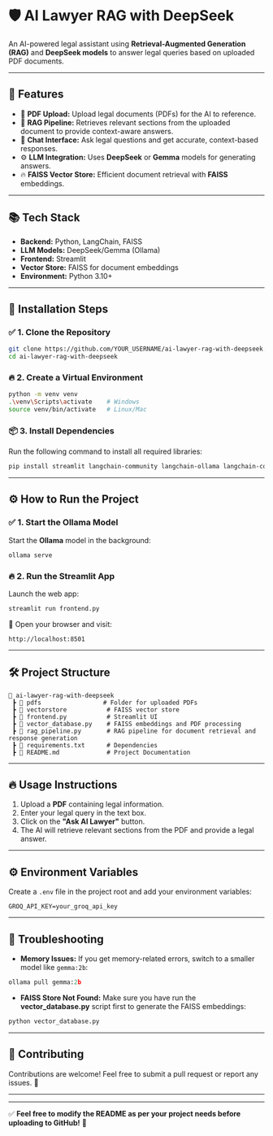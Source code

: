 
# 🛡️ **AI Lawyer RAG with DeepSeek**
An AI-powered legal assistant using **Retrieval-Augmented Generation (RAG)** and **DeepSeek models** to answer legal queries based on uploaded PDF documents.

---

## 🚀 **Features**
- 📝 **PDF Upload:** Upload legal documents (PDFs) for the AI to reference.
- 🔎 **RAG Pipeline:** Retrieves relevant sections from the uploaded document to provide context-aware answers.
- 💬 **Chat Interface:** Ask legal questions and get accurate, context-based responses.
- ⚙️ **LLM Integration:** Uses **DeepSeek** or **Gemma** models for generating answers.
- 🔥 **FAISS Vector Store:** Efficient document retrieval with **FAISS** embeddings.

---

## 📚 **Tech Stack**
- **Backend:** Python, LangChain, FAISS
- **LLM Models:** DeepSeek/Gemma (Ollama)
- **Frontend:** Streamlit
- **Vector Store:** FAISS for document embeddings
- **Environment:** Python 3.10+

---

## 🔧 **Installation Steps**

### ✅ **1. Clone the Repository**
```bash
git clone https://github.com/YOUR_USERNAME/ai-lawyer-rag-with-deepseek.git
cd ai-lawyer-rag-with-deepseek
```

### 🔥 **2. Create a Virtual Environment**
```bash
python -m venv venv
.\venv\Scripts\activate    # Windows
source venv/bin/activate   # Linux/Mac
```

### 📦 **3. Install Dependencies**
Run the following command to install all required libraries:
```bash
pip install streamlit langchain-community langchain-ollama langchain-core langchain-groq faiss-cpu
```

---

## ⚙️ **How to Run the Project**

### ✅ **1. Start the Ollama Model**
Start the **Ollama** model in the background:
```bash
ollama serve
```

### 🔥 **2. Run the Streamlit App**
Launch the web app:
```bash
streamlit run frontend.py
```
📌 Open your browser and visit:
```
http://localhost:8501
```

---

## 🛠️ **Project Structure**
```
📁 ai-lawyer-rag-with-deepseek
 ┣ 📂 pdfs                 # Folder for uploaded PDFs
 ┣ 📂 vectorstore           # FAISS vector store
 ┣ 📜 frontend.py           # Streamlit UI
 ┣ 📜 vector_database.py    # FAISS embeddings and PDF processing
 ┣ 📜 rag_pipeline.py       # RAG pipeline for document retrieval and response generation
 ┣ 📜 requirements.txt      # Dependencies
 ┣ 📜 README.md             # Project Documentation
```

---

## 🔥 **Usage Instructions**
1. Upload a **PDF** containing legal information.
2. Enter your legal query in the text box.
3. Click on the **"Ask AI Lawyer"** button.
4. The AI will retrieve relevant sections from the PDF and provide a legal answer.

---

## ⚙️ **Environment Variables**
Create a `.env` file in the project root and add your environment variables:
```
GROQ_API_KEY=your_groq_api_key
```

---

## 🚀 **Troubleshooting**
- **Memory Issues:** If you get memory-related errors, switch to a smaller model like `gemma:2b`:
```python
ollama pull gemma:2b
```
- **FAISS Store Not Found:** Make sure you have run the **vector_database.py** script first to generate the FAISS embeddings:
```bash
python vector_database.py
```

---

## 🤝 **Contributing**
Contributions are welcome! Feel free to submit a pull request or report any issues. 🎯

--- 

---

✅ **Feel free to modify the README as per your project needs before uploading to GitHub!** 🚀
